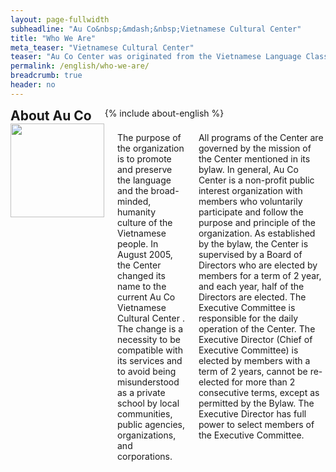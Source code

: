 ```yaml
---
layout: page-fullwidth
subheadline: "Au Co&nbsp;&mdash;&nbsp;Vietnamese Cultural Center"
title: "Who We Are"
meta_teaser: "Vietnamese Cultural Center"
teaser: "Au Co Center was originated from the Vietnamese Language Classes established by the Vietnamese Elderly Mutual Assistant Association of SF (VEMAA) since 1983, one of the first Vietnamese language classes in Northern California . In July 1986, the Center was taken over by volunteer members of Vietnamese Students Association of City College of San Francisco. In November 1988, it was determined that the Center be founded as a non-profit organization under the name Au Co Vietnamese Language School."
permalink: /english/who-we-are/
breadcrumb: true
header: no
---
```

<!--more-->
<div class="row">
<div class="medium-4 medium-push-8 columns">
<h2 style="margin: 0px">About Au Co</h2>
{% include about-english %}
</div><!-- /.medium-4.columns -->
<div class="medium-8 medium-pull-4 columns" markdown="1">
<img width="150" src="{{ site.urlimg }}auco-logo.png">

The purpose of the organization is to promote and preserve the language and the broad-minded, humanity culture of the Vietnamese people. In August 2005, the Center changed its name to the current Au Co Vietnamese Cultural Center . The change is a necessity to be compatible with its services and to avoid being misunderstood as a private school by local communities, public agencies, organizations, and corporations.

All programs of the Center are governed by the mission of the Center mentioned in its bylaw. In general, Au Co Center is a non-profit public interest organization with members who voluntarily participate and follow the purpose and principle of the organization. As established by the bylaw, the Center is supervised by a Board of Directors who are elected by members for a term of 2 year, and each year, half of the Directors are elected. The Executive Committee is responsible for the daily operation of the Center. The Executive Director (Chief of Executive Committee) is elected by members with a term of 2 years, cannot be re-elected for more than 2 consecutive terms, except as permitted by the Bylaw. The Executive Director has full power to select members of the Executive Committee.

</div><!-- /.row -->
